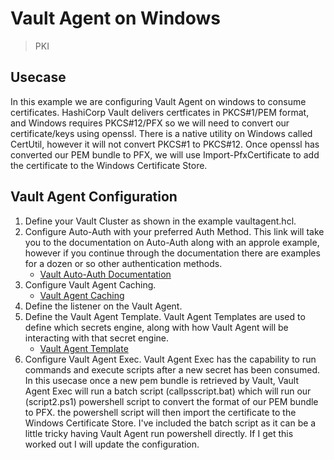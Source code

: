 # Vault Agent on Windows
> PKI

## Usecase
In this example we are configuring Vault Agent on windows to consume certificates. HashiCorp Vault delivers certficates in PKCS#1/PEM format, and Windows requires PKCS#12/PFX so we will
need to convert our certificate/keys using openssl. There is a native utility on Windows called CertUtil, however it will not convert PKCS#1 to PKCS#12. Once openssl has converted our 
PEM bundle to PFX, we will use Import-PfxCertificate to add the certificate to the Windows Certificate Store.

## Vault Agent Configuration
1. Define your Vault Cluster as shown in the example vaultagent.hcl.
2. Configure Auto-Auth with your preferred Auth Method. This link will take you to the documentation on Auto-Auth along with an approle example, however if you continue through the
   documentation there are examples for a dozen or so other authentication methods.
   - [Vault Auto-Auth Documentation](https://developer.hashicorp.com/vault/docs/agent-and-proxy/autoauth)
4. Configure Vault Agent Caching.
   - [Vault Agent Caching](https://developer.hashicorp.com/vault/tutorials/vault-agent/agent-caching)
5. Define the listener on the Vault Agent.
6. Define the Vault Agent Template. Vault Agent Templates are used to define which secrets engine, along with how Vault Agent will be interacting with that secret engine.
   - [Vault Agent Template](https://developer.hashicorp.com/vault/docs/agent-and-proxy/agent/template)
7. Configure Vault Agent Exec. Vault Agent Exec has the capability to run commands and execute scripts after a new secret has been consumed. In this usecase once a new pem bundle is
   retrieved by Vault, Vault Agent Exec will run a batch script (callpsscript.bat) which will run our (script2.ps1) powershell script to convert the format of our PEM bundle to PFX.
   the powershell script will then import the certificate to the Windows Certificate Store. I've included the batch script as it can be a little tricky having Vault Agent run powershell
   directly. If I get this worked out I will update the configuration.


